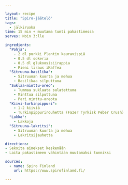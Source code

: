 ```yaml
---

layout: recipe
title: "Spiro-jäätelö"
tags:
  - jälkiruoka
time: 15 min + muutama tunti pakastimessa
serves: Noin 3:lle

ingredients:
  "Pohja":
    - 2 dl purkki Plantin kauravispiä
    - 0.5 dl sokeria
    - 0.5 dl glukoosisiirappia
    - Pieni liraus iKaffea
  "Sitruuna-basilika":
    - Sitruunan kuorta ja mehua
    - Basilikaa silputtuna
  "Suklaa-minttu-oreo":
    - Tummaa suklaata sulatettuna
    - Minttua silputtuna
    - Pari minttu-oreota
  "Kiivi-turkinpippuri":
    - 1-2 kiiviä
    - Turkinpippurirouhetta (Fazer Tyrkisk Peber Crush)
  "Lakka":
    - Lakkoja
  "Sitruuna-lakritsi":
    - Sitruunan kuorta ja mehua
    - Lakritsijauhetta

directions:
- Sekoita ainekset keskenään
- Laita pakastimeen vähintään muutamaksi tunniksi

sources:
  - name: Spiro Finland
    url: https://www.spirofinland.fi/

---
```

